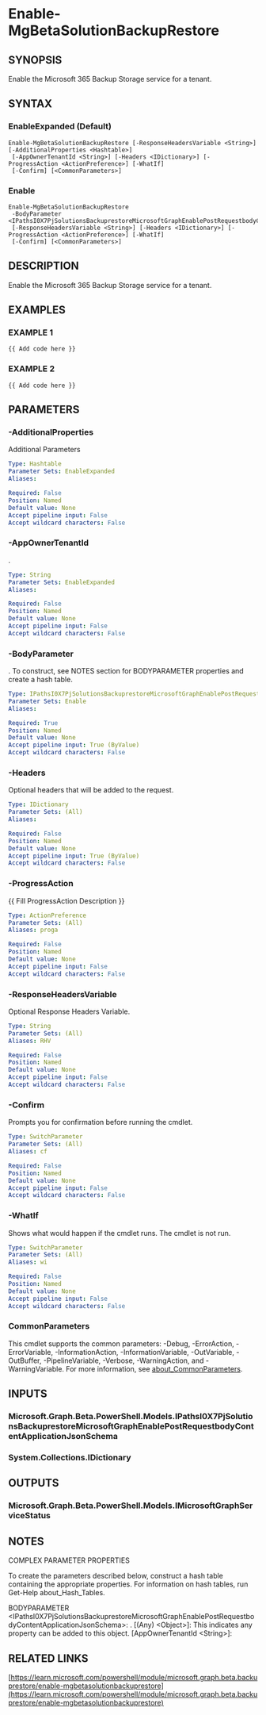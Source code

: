 ﻿---
external help file: Microsoft.Graph.Beta.BackupRestore-help.xml
Module Name: Microsoft.Graph.Beta.BackupRestore
online version: https://learn.microsoft.com/powershell/module/microsoft.graph.beta.backuprestore/enable-mgbetasolutionbackuprestore
schema: 2.0.0
---

# Enable-MgBetaSolutionBackupRestore

## SYNOPSIS
Enable the Microsoft 365 Backup Storage service for a tenant.

## SYNTAX

### EnableExpanded (Default)
```
Enable-MgBetaSolutionBackupRestore [-ResponseHeadersVariable <String>] [-AdditionalProperties <Hashtable>]
 [-AppOwnerTenantId <String>] [-Headers <IDictionary>] [-ProgressAction <ActionPreference>] [-WhatIf]
 [-Confirm] [<CommonParameters>]
```

### Enable
```
Enable-MgBetaSolutionBackupRestore
 -BodyParameter <IPathsI0X7PjSolutionsBackuprestoreMicrosoftGraphEnablePostRequestbodyContentApplicationJsonSchema>
 [-ResponseHeadersVariable <String>] [-Headers <IDictionary>] [-ProgressAction <ActionPreference>] [-WhatIf]
 [-Confirm] [<CommonParameters>]
```

## DESCRIPTION
Enable the Microsoft 365 Backup Storage service for a tenant.

## EXAMPLES

### EXAMPLE 1
```
{{ Add code here }}
```

### EXAMPLE 2
```
{{ Add code here }}
```

## PARAMETERS

### -AdditionalProperties
Additional Parameters

```yaml
Type: Hashtable
Parameter Sets: EnableExpanded
Aliases:

Required: False
Position: Named
Default value: None
Accept pipeline input: False
Accept wildcard characters: False
```

### -AppOwnerTenantId
.

```yaml
Type: String
Parameter Sets: EnableExpanded
Aliases:

Required: False
Position: Named
Default value: None
Accept pipeline input: False
Accept wildcard characters: False
```

### -BodyParameter
.
To construct, see NOTES section for BODYPARAMETER properties and create a hash table.

```yaml
Type: IPathsI0X7PjSolutionsBackuprestoreMicrosoftGraphEnablePostRequestbodyContentApplicationJsonSchema
Parameter Sets: Enable
Aliases:

Required: True
Position: Named
Default value: None
Accept pipeline input: True (ByValue)
Accept wildcard characters: False
```

### -Headers
Optional headers that will be added to the request.

```yaml
Type: IDictionary
Parameter Sets: (All)
Aliases:

Required: False
Position: Named
Default value: None
Accept pipeline input: True (ByValue)
Accept wildcard characters: False
```

### -ProgressAction
{{ Fill ProgressAction Description }}

```yaml
Type: ActionPreference
Parameter Sets: (All)
Aliases: proga

Required: False
Position: Named
Default value: None
Accept pipeline input: False
Accept wildcard characters: False
```

### -ResponseHeadersVariable
Optional Response Headers Variable.

```yaml
Type: String
Parameter Sets: (All)
Aliases: RHV

Required: False
Position: Named
Default value: None
Accept pipeline input: False
Accept wildcard characters: False
```

### -Confirm
Prompts you for confirmation before running the cmdlet.

```yaml
Type: SwitchParameter
Parameter Sets: (All)
Aliases: cf

Required: False
Position: Named
Default value: None
Accept pipeline input: False
Accept wildcard characters: False
```

### -WhatIf
Shows what would happen if the cmdlet runs.
The cmdlet is not run.

```yaml
Type: SwitchParameter
Parameter Sets: (All)
Aliases: wi

Required: False
Position: Named
Default value: None
Accept pipeline input: False
Accept wildcard characters: False
```

### CommonParameters
This cmdlet supports the common parameters: -Debug, -ErrorAction, -ErrorVariable, -InformationAction, -InformationVariable, -OutVariable, -OutBuffer, -PipelineVariable, -Verbose, -WarningAction, and -WarningVariable. For more information, see [about_CommonParameters](http://go.microsoft.com/fwlink/?LinkID=113216).

## INPUTS

### Microsoft.Graph.Beta.PowerShell.Models.IPathsI0X7PjSolutionsBackuprestoreMicrosoftGraphEnablePostRequestbodyContentApplicationJsonSchema
### System.Collections.IDictionary
## OUTPUTS

### Microsoft.Graph.Beta.PowerShell.Models.IMicrosoftGraphServiceStatus
## NOTES
COMPLEX PARAMETER PROPERTIES

To create the parameters described below, construct a hash table containing the appropriate properties.
For information on hash tables, run Get-Help about_Hash_Tables.

BODYPARAMETER \<IPathsI0X7PjSolutionsBackuprestoreMicrosoftGraphEnablePostRequestbodyContentApplicationJsonSchema\>: .
  \[(Any) \<Object\>\]: This indicates any property can be added to this object.
  \[AppOwnerTenantId \<String\>\]:

## RELATED LINKS

[https://learn.microsoft.com/powershell/module/microsoft.graph.beta.backuprestore/enable-mgbetasolutionbackuprestore](https://learn.microsoft.com/powershell/module/microsoft.graph.beta.backuprestore/enable-mgbetasolutionbackuprestore)

